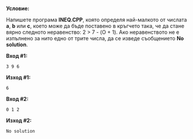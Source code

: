 **Условие:**

Напишете програма **INEQ.CPP**, която определя най-малкото от числата **а**, **b** или **c**, което може да бъде поставено в кръгчето така, че да стане вярно следното неравенство: 2 > 7 - (O + 1). Ако неравенството не е изпълнено за нито едно от трите числа, да се изведе съобщението **No solution**.

**Вход #1:**

	3 9 6

**Изход #1:**

	6

**Вход #2:**

	0 1 2

**Изход #2:**

	No solution
